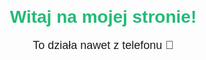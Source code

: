 <!DOCTYPE html>
<html lang="pl">
<head>
  <meta charset="UTF-8">
  <meta name="viewport" content="width=device-width,initial-scale=1.0">
  <title>Moja Strona</title>
  <style>
    body { font-family: sans-serif; text-align: center; margin: 2em; }
    h1 { color: #2b7; }
    p { font-size: 18px; }
  </style>
</head>
<body>
  <h1>Witaj na mojej stronie!</h1>
  <p>To działa nawet z telefonu 📱</p>
</body>
</html>